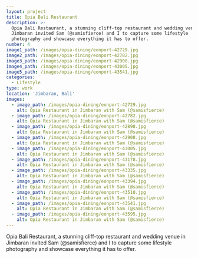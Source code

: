 ```yaml
---
layout: project
title: Opia Bali Restaurant
description: >-
  Opia Bali Restaurant, a stunning cliff-top restaurant and wedding venue in
  Jimbaran invited Sam (@samisfierce) and I to capture some lifestyle
  photography and showcase everything it has to offer.
number: 4
image1_path: /images/opia-dining/eonport-42729.jpg
image2_path: /images/opia-dining/eonport-42782.jpg
image3_path: /images/opia-dining/eonport-42908.jpg
image4_path: /images/opia-dining/eonport-43005.jpg
image5_path: /images/opia-dining/eonport-43541.jpg
categories:
  - Lifestyle
type: work
location: 'Jimbaran, Bali'
images:
  - image_path: /images/opia-dining/eonport-42729.jpg
    alt: Opia Restaurant in Jimbaran with Sam (@samisfierce)
  - image_path: /images/opia-dining/eonport-42782.jpg
    alt: Opia Restaurant in Jimbaran with Sam (@samisfierce)
  - image_path: /images/opia-dining/eonport-42898.jpg
    alt: Opia Restaurant in Jimbaran with Sam (@samisfierce)
  - image_path: /images/opia-dining/eonport-42908.jpg
    alt: Opia Restaurant in Jimbaran with Sam (@samisfierce)
  - image_path: /images/opia-dining/eonport-43005.jpg
    alt: Opia Restaurant in Jimbaran with Sam (@samisfierce)
  - image_path: /images/opia-dining/eonport-43178.jpg
    alt: Opia Restaurant in Jimbaran with Sam (@samisfierce)
  - image_path: /images/opia-dining/eonport-43335.jpg
    alt: Opia Restaurant in Jimbaran with Sam (@samisfierce)
  - image_path: /images/opia-dining/eonport-43394.jpg
    alt: Opia Restaurant in Jimbaran with Sam (@samisfierce)
  - image_path: /images/opia-dining/eonport-43510.jpg
    alt: Opia Restaurant in Jimbaran with Sam (@samisfierce)
  - image_path: /images/opia-dining/eonport-43541.jpg
    alt: Opia Restaurant in Jimbaran with Sam (@samisfierce)
  - image_path: /images/opia-dining/eonport-43595.jpg
    alt: Opia Restaurant in Jimbaran with Sam (@samisfierce)
---
```


Opia Bali Restaurant, a stunning cliff-top restaurant and wedding venue in Jimbaran invited Sam (@samisfierce) and I to capture some lifestyle photography and showcase everything it has to offer.